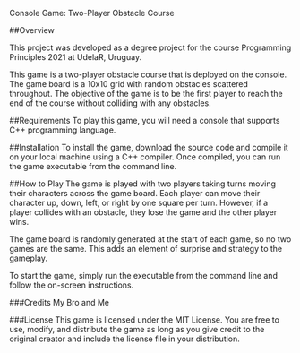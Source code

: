 Console Game: Two-Player Obstacle Course

##Overview

This project was developed as a degree project for the course Programming Principles 2021 at UdelaR, Uruguay.

This game is a two-player obstacle course that is deployed on the console. The game board is a 10x10 grid with random obstacles scattered throughout. The objective of the game is to be the first player to reach the end of the course without colliding with any obstacles.

##Requirements
To play this game, you will need a console that supports C++ programming language.

##Installation
To install the game, download the source code and compile it on your local machine using a C++ compiler. Once compiled, you can run the game executable from the command line.

##How to Play
The game is played with two players taking turns moving their characters across the game board. Each player can move their character up, down, left, or right by one square per turn. However, if a player collides with an obstacle, they lose the game and the other player wins.

The game board is randomly generated at the start of each game, so no two games are the same. This adds an element of surprise and strategy to the gameplay.

To start the game, simply run the executable from the command line and follow the on-screen instructions.

###Credits
My Bro and Me

###License
This game is licensed under the MIT License. You are free to use, modify, and distribute the game as long as you give credit to the original creator and include the license file in your distribution.
